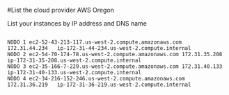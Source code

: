 #List the cloud provider
AWS Oregon


List your instances by IP address and DNS name


```

NODO 1 ec2-52-43-213-117.us-west-2.compute.amazonaws.com	172.31.44.234	ip-172-31-44-234.us-west-2.compute.internal
NODO 2 ec2-54-70-174-78.us-west-2.compute.amazonaws.com	172.31.35.208	ip-172-31-35-208.us-west-2.compute.internal
NODO 3 ec2-35-166-7-229.us-west-2.compute.amazonaws.com	172.31.40.133	ip-172-31-40-133.us-west-2.compute.internal
NODO 4 ec2-34-216-152-246.us-west-2.compute.amazonaws.com	172.31.36.219	ip-172-31-36-219.us-west-2.compute.internal

```

  


